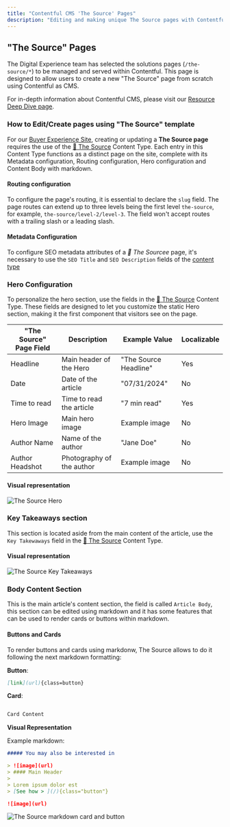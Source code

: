```yaml
---
title: "Contentful CMS 'The Source' Pages"
description: "Editing and making unique The Source pages with Contentful and custom components from Buyer Experience"
---
```


## "The Source" Pages

The Digital Experience team has selected the solutions pages (`/the-source/*`) to be managed and served within Contentful. This page is designed to allow users to create a new "The Source" page from scratch using Contentful as CMS.

For in-depth information about Contentful CMS, please visit our [Resource Deep Dive page](/handbook/marketing/digital-experience/contentful-cms/#resource-deep-dive).

### How to Edit/Create pages using "The Source" template

For our [Buyer Experience Site](https://gitlab.com/gitlab-com/marketing/digital-experience/buyer-experience/), creating or updating a **The Source page** requires the use of the [📄 The Source](https://app.contentful.com/spaces/xz1dnu24egyd/environments/master/content_types/article/fields) Content Type.
Each entry in this Content Type functions as a distinct page on the site, complete with its Metadata configuration, Routing configuration, Hero configuration and Content Body with markdown.

#### Routing configuration

To configure the page's routing, it is essential to declare the `slug` field. The page routes can extend up to three levels being the first level `the-source`, for example, `the-source/level-2/level-3`.
The field won't accept routes with a trailing slash or a leading slash.

#### Metadata Configuration

To configure SEO metadata attributes of a *📄 The Sourcee* page, it's necessary to use the `SEO Title` and `SEO Description` fields of the [content type](https://app.contentful.com/spaces/xz1dnu24egyd/environments/master/content_types/article/fields)

### Hero Configuration

To personalize the hero section, use the fields in the [📄 The Source](https://app.contentful.com/spaces/xz1dnu24egyd/environments/master/content_types/customPage/fields) Content Type. These fields are designed to let you customize the static Hero section, making it the first component that visitors see on the page.

| "The Source" Page Field | Description | Example Value | Localizable |
|-------------------|-------------|---------------|------|
| Headline | Main header of the Hero | "The Source Headline" | Yes |
| Date | Date of the article | "07/31/2024" | No |
| Time to read | Time to read the article | "7 min read" | Yes |
| Hero Image | Main hero image | Example image | No |
| Author Name | Name of the author | "Jane Doe" | No |
| Author Headshot | Photography of the author | Example image | No |

#### Visual representation

![The Source Hero](/images/handbook/contentful/the-source-hero.png)

### Key Takeaways section

This section is located aside from the main content of the article, use the `Key Takewaways` field in the [📄 The Source](https://app.contentful.com/spaces/xz1dnu24egyd/environments/master/content_types/customPage/fields) Content Type.

#### Visual representation

![The Source Key Takeaways](/images/handbook/contentful/the-source-hero.png)

### Body Content Section

This is the main article's content section, the field is called `Article Body`, this section can be edited using markdown and it has some features that can be used to render cards or buttons within markdown.

#### Buttons and Cards

To render buttons and cards using markdonw, The Source allows to do it following the next markdown formatting:

**Button**:

````markdown
[link](url){class=button}
````

**Card**:

````markdown

Card Content

````

**Visual Representation**

Example markdown:

````markdown
##### You may also be interested in

> ![image](url)
> #### Main Header
>
> Lorem ipsum dolor est
> [See how > ](/){class="button"}

![image](url)

````

![The Source markdown card and button ](/images/handbook/contentful/the-source-hero.png)
